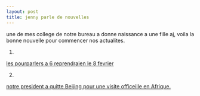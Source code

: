 ```yaml
---
layout: post
title: jenny parle de nouvelles
---
```


une de mes college de notre bureau a donne naissance a une fille aj, voila la bonne nouvelle pour commencer nos actualites.

1.

[les pourparlers a 6 reprendraien le 8 fevrier](http://www.french.xinhuanet.com/french/2007-01/30/content_382001.htm)

2.

[notre president a quitte Beijing pour une visite officeille en Afrique.](http://www.french.xinhuanet.com/french/2007-01/30/content_382317.htm)
